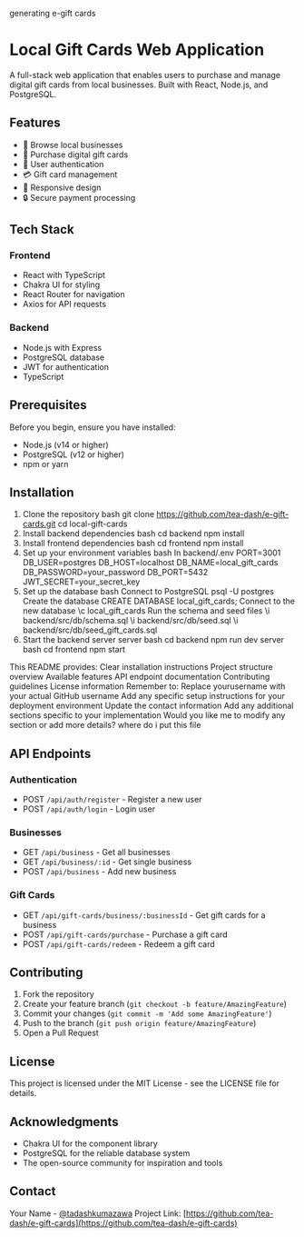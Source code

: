 generating e-gift cards 


# Local Gift Cards Web Application

A full-stack web application that enables users to purchase and manage digital gift cards from local businesses. Built with React, Node.js, and PostgreSQL.

## Features

- 🏪 Browse local businesses
- 🎁 Purchase digital gift cards
- 👤 User authentication
- 💳 Gift card management
- 📱 Responsive design
- 🔒 Secure payment processing

## Tech Stack

### Frontend
- React with TypeScript
- Chakra UI for styling
- React Router for navigation
- Axios for API requests

### Backend
- Node.js with Express
- PostgreSQL database
- JWT for authentication
- TypeScript

## Prerequisites

Before you begin, ensure you have installed:
- Node.js (v14 or higher)
- PostgreSQL (v12 or higher)
- npm or yarn

## Installation

1. Clone the repository
bash
git clone https://github.com/tea-dash/e-gift-cards.git
cd local-gift-cards
2. Install backend dependencies
bash
cd backend
npm install
3. Install frontend dependencies
bash
cd frontend
npm install
4. Set up your environment variables
bash
In backend/.env
PORT=3001
DB_USER=postgres
DB_HOST=localhost
DB_NAME=local_gift_cards
DB_PASSWORD=your_password
DB_PORT=5432
JWT_SECRET=your_secret_key
5. Set up the database
bash
Connect to PostgreSQL
psql -U postgres
Create the database
CREATE DATABASE local_gift_cards;
Connect to the new database
\c local_gift_cards
Run the schema and seed files
\i backend/src/db/schema.sql
\i backend/src/db/seed.sql
\i backend/src/db/seed_gift_cards.sql
1. Start the backend server
server
bash
cd backend
npm run dev
server
bash
cd frontend
npm start

This README provides:
Clear installation instructions
Project structure overview
Available features
API endpoint documentation
Contributing guidelines
License information
Remember to:
Replace yourusername with your actual GitHub username
Add any specific setup instructions for your deployment environment
Update the contact information
Add any additional sections specific to your implementation
Would you like me to modify any section or add more details?
where do i put this file



## API Endpoints

### Authentication
- POST `/api/auth/register` - Register a new user
- POST `/api/auth/login` - Login user

### Businesses
- GET `/api/business` - Get all businesses
- GET `/api/business/:id` - Get single business
- POST `/api/business` - Add new business

### Gift Cards
- GET `/api/gift-cards/business/:businessId` - Get gift cards for a business
- POST `/api/gift-cards/purchase` - Purchase a gift card
- POST `/api/gift-cards/redeem` - Redeem a gift card

## Contributing

1. Fork the repository
2. Create your feature branch (`git checkout -b feature/AmazingFeature`)
3. Commit your changes (`git commit -m 'Add some AmazingFeature'`)
4. Push to the branch (`git push origin feature/AmazingFeature`)
5. Open a Pull Request

## License

This project is licensed under the MIT License - see the LICENSE file for details.

## Acknowledgments

- Chakra UI for the component library
- PostgreSQL for the reliable database system
- The open-source community for inspiration and tools

## Contact

Your Name - [@tadashkumazawa](https://x.com/tadashikumazawa)
Project Link: [https://github.com/tea-dash/e-gift-cards](https://github.com/tea-dash/e-gift-cards)

